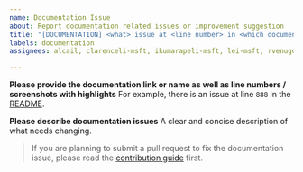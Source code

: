 ```yaml
---
name: Documentation Issue
about: Report documentation related issues or improvement suggestion
title: "[DOCUMENTATION] <what> issue at <line number> in <which documentation>"
labels: documentation
assignees: alcail, clarenceli-msft, ikumarapeli-msft, lei-msft, rvenugopal-msft, vaibhavjain-msft

---
```


**Please provide the documentation link or name as well as line numbers / screenshots with highlights**
For example, there is an issue at line `888` in the [README](https://github.com/Azure-Samples/communication-services-authentication-hero-csharp/blob/main/README.md).

**Please describe documentation issues**
A clear and concise description of what needs changing.

> If you are planning to submit a pull request to fix the documentation issue, please read the [contribution guide](https://github.com/Azure-Samples/communication-services-authentication-hero-csharp/blob/main/CONTRIBUTING.md) first.
